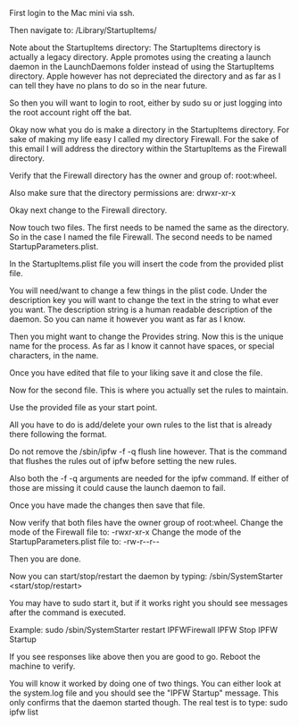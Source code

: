 First login to the Mac mini via ssh.

Then navigate to: /Library/StartupItems/  

Note about the StartupItems directory:  The StartupItems directory is actually a legacy directory. Apple promotes using the creating a launch daemon in the LaunchDaemons folder instead of using the StartupItems directory.  Apple however has not depreciated the directory and as far as I can tell they have no plans to do so in the near future.

So then you will want to login to root, either by sudo su or just logging into the root account right off the bat.

Okay now what you do is make a directory in the StartupItems directory.  For sake of making my life easy I called my directory Firewall.  For the sake of this email I will address the directory within the StartupItems as the Firewall directory.

Verify that the Firewall directory has the owner and group of: root:wheel. 

Also make sure that the directory permissions are: drwxr-xr-x 

Okay next change to the Firewall directory.

Now touch two files. The first needs to be named the same as the directory. So in the case I named the file Firewall.  The second needs to be named StartupParameters.plist.

In the StartupItems.plist file you will insert the code from the provided plist file.

You will need/want to change a few things in the plist code.
Under the description key you will want to change the text in the string to what ever you want. 
The description string is a human readable description of the daemon. So you can name it however you want as far as I know.

Then you might want to change the Provides string.  Now this is the unique name for the process. As far as I know it cannot have spaces, or special characters, in the name.

Once you have edited that file to your liking save it and close the file.

Now for the second file.  This is where you actually set the rules to maintain.

Use the provided file as your start point. 

All you have to do is add/delete your own rules to the list that is already there following the format.

Do not remove the /sbin/ipfw -f -q flush line however.  That is the command that flushes the rules out of ipfw before setting the new rules. 

Also both the -f -q arguments are needed for the ipfw command.  If either of those are missing it could cause the launch daemon to fail.

Once you have made the changes then save that file.

Now verify that both files have the owner group of root:wheel.
Change the mode of the Firewall file to: -rwxr-xr-x 
Change the mode of the StartupParameters.plist file to: -rw-r--r--

Then you are done.

Now you can start/stop/restart the daemon by typing: /sbin/SystemStarter <start/stop/restart> <name of daemon provided within the Provides String within the plist file>

You may have to sudo start it, but if it works right you should see messages after the command is executed.

Example:
sudo /sbin/SystemStarter restart IPFWFirewall
IPFW Stop
IPFW Startup

If you see responses like above then you are good to go.  Reboot the machine to verify.

You will know it worked by doing one of two things.  You can either look at the system.log file and you should see the "IPFW Startup" message. This only confirms that the daemon started though. The real test is to type: sudo ipfw list
